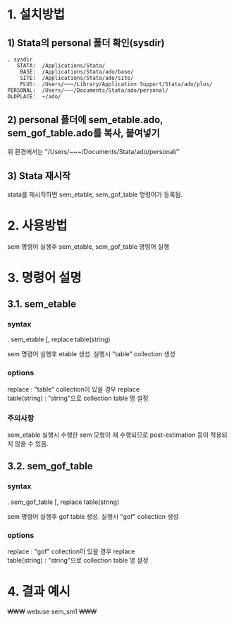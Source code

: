 
# 1. 설치방법

## 1) Stata의 personal 폴더 확인(sysdir)

```
. sysdir
   STATA:  /Applications/Stata/
    BASE:  /Applications/Stata/ado/base/
    SITE:  /Applications/Stata/ado/site/
    PLUS:  /Users/~~~/Library/Application Support/Stata/ado/plus/
PERSONAL:  /Users/~~~/Documents/Stata/ado/personal/
OLDPLACE:  ~/ado/
```

## 2) personal 폴더에 sem_etable.ado, sem_gof_table.ado를 복사, 붙여넣기

위 환경에서는 "/Users/~~~/Documents/Stata/ado/personal/"


## 3) Stata 재시작

stata를 재시작하면 sem_etable, sem_gof_table 명령어가 등록됨.

# 2. 사용방법

sem 명령어 실행후 sem_etable, sem_gof_table 명령어 실행

# 3. 명령어 설명

## 3.1. sem_etable

### syntax
. sem_etable [, replace table(string)

sem 명령어 실행후 etable 생성. 실행시 "table" collection 생성

### options
replace : "table" collection이 있을 경우 replace  
table(string) : "string"으로 collection table 명 설정

### 주의사항
sem_etable 실행시 수행한 sem 모형이 재 수행되므로 post-estimation 등이
적용되지 않을 수 있음.

## 3.2. sem_gof_table

### syntax
. sem_gof_table [, replace table(string)

sem 명령어 실행후 gof table 생성. 실행시 "gof" collection 생성

### options

replace : "gof" collection이 있을 경우 replace  
table(string) : "string"으로 collection table 명 설정

# 4. 결과 예시
₩₩₩
webuse sem_sm1
₩₩₩



